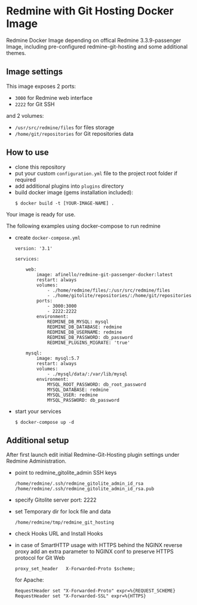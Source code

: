 # Redmine with Git Hosting Docker Image

Redmine Docker Image depending on offical Redmine 3.3.9-passenger Image, including pre-configured redmine-git-hosting and some additional themes.

## Image settings

This image exposes 2 ports: 

* ```3000``` for Redmine web interface 
* ```2222``` for Git SSH

and 2 volumes: 

* ```/usr/src/redmine/files``` for files storage
* ```/home/git/repositories``` for Git repositories data

## How to use

* clone this repository
* put your custom ```configuration.yml``` file to the project root folder if required
* add additional plugins into ```plugins``` directory
* build docker image (gems installation included):
    ```
    $ docker build -t [YOUR-IMAGE-NAME] .
    ```
Your image is ready for use.

The following examples using docker-compose to run redmine
* create ```docker-compose.yml```
    ```
    version: '3.1'

    services:

        web:
            image: afinello/redmine-git-passenger-docker:latest
            restart: always
            volumes:
                - ./home/redmine/files/:/usr/src/redmine/files
                - ./home/gitolite/repositories/:/home/git/repositories
            ports:
                - 3000:3000
                - 2222:2222
            environment:
                REDMINE_DB_MYSQL: mysql
                REDMINE_DB_DATABASE: redmine
                REDMINE_DB_USERNAME: redmine
                REDMINE_DB_PASSWORD: db_password
                REDMINE_PLUGINS_MIGRATE: 'true'

        mysql:
            image: mysql:5.7
            restart: always
            volumes:
                - ./mysql/data/:/var/lib/mysql
            environment:
                MYSQL_ROOT_PASSWORD: db_root_password
                MYSQL_DATABASE: redmine
                MYSQL_USER: redmine
                MYSQL_PASSWORD: db_password
    ```
* start your services
    ```
    $ docker-compose up -d
    ```

## Additional setup

After first launch edit initial Redmine-Git-Hosting plugin settings under Redmine Administration.

* point to redmine_gitolite_admin SSH keys

    ```
    /home/redmine/.ssh/redmine_gitolite_admin_id_rsa
    /home/redmine/.ssh/redmine_gitolite_admin_id_rsa.pub
    ```   
* specify Gitolite server port: 2222
* set Temporary dir for lock file and data
    ```
    /home/redmine/tmp/redmine_git_hosting
    ```
* check Hooks URL and Install Hooks
* in case of SmartHTTP usage with HTTPS behind the NGINX reverse proxy add an extra parameter to NGINX conf to preserve HTTPS protocol for Git Web
    ```
    proxy_set_header   X-Forwarded-Proto $scheme;
    ```
  for Apache:
    ```
    RequestHeader set "X-Forwarded-Proto" expr=%{REQUEST_SCHEME}
    RequestHeader set "X-Forwarded-SSL" expr=%{HTTPS}
    ```
